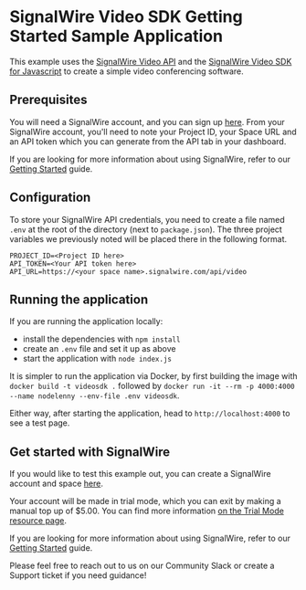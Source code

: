 # SignalWire Video SDK Getting Started Sample Application

This example uses the [SignalWire Video API](https://docs.signalwire.com/topics/api/video) and the [SignalWire Video SDK for Javascript](https://docs.signalwire.com/topics/api/sdk/js) to
create a simple video conferencing software.

## Prerequisites

You will need a SignalWire account, and you can sign up [here](https://m.signalwire.com/signups/new?s=1). From your SignalWire account, you'll need to note your Project ID, your Space URL and
an API token which you can generate from the API tab in your dashboard.

If you are looking for more information about using SignalWire, refer to our [Getting Started](https://signalwire.com/resources/getting-started/signalwire-101) guide.

## Configuration

To store your SignalWire API credentials, you need to create a file named `.env` at the root of the directory (next to `package.json`). The three project variables we previously noted will be placed there in the following format.

```
PROJECT_ID=<Project ID here>
API_TOKEN=<Your API token here>
API_URL=https://<your space name>.signalwire.com/api/video
```

## Running the application

If you are running the application locally:

 - install the dependencies with `npm install`
 - create an `.env` file and set it up as above
 - start the application with `node index.js`

It is simpler to run the application via Docker, by first building the image with `docker build -t videosdk .` followed by `docker run -it --rm -p 4000:4000 --name nodelenny --env-file .env videosdk`.

Either way, after starting the application, head to `http://localhost:4000` to see a test page.

## Get started with SignalWire

If you would like to test this example out, you can create a SignalWire account and space [here](https://m.signalwire.com/signups/new?s=1).

Your account will be made in trial mode, which you can exit by making a manual top up of $5.00. You can find more information [on the Trial Mode resource page](https://signalwire.com/resources/getting-started/trial-mode).

If you are looking for more information about using SignalWire, refer to our [Getting Started](https://signalwire.com/resources/getting-started/signalwire-101) guide.

Please feel free to reach out to us on our Community Slack or create a Support ticket if you need guidance!
